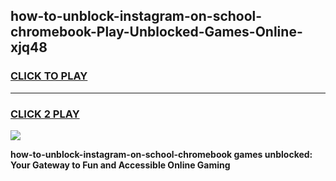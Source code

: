 
## how-to-unblock-instagram-on-school-chromebook-Play-Unblocked-Games-Online-xjq48
<h3>
<a href="https://premium76.site?title=how-to-unblock-instagram-on-school-chromebook&ref=25A">CLICK TO PLAY</a></h3>
<hr>

<h3>
<a href="https://premium76.site?title=how-to-unblock-instagram-on-school-chromebook&ref=25A">CLICK 2 PLAY</a>
  
</h3>

<a href="https://premium76.site?title=how-to-unblock-instagram-on-school-chromebook&ref=25A"><img src="https://clearcache.store/games.png"></a>


**how-to-unblock-instagram-on-school-chromebook games unblocked: Your Gateway to Fun and Accessible Online Gaming**
